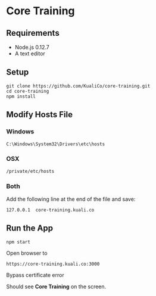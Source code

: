 # Core Training

## Requirements

* Node.js 0.12.7 
* A text editor

## Setup

```
git clone https://github.com/KualiCo/core-training.git
cd core-training
npm install
```

## Modify Hosts File 

### Windows

```
C:\Windows\System32\Drivers\etc\hosts
```

### OSX

```
/private/etc/hosts
```

### Both

Add the following line at the end of the file and save:

```
127.0.0.1  core-training.kuali.co
```

## Run the App 

```
npm start
```

Open browser to 

```
https://core-training.kuali.co:3000
```

Bypass certificate error

Should see **Core Training** on the screen.
